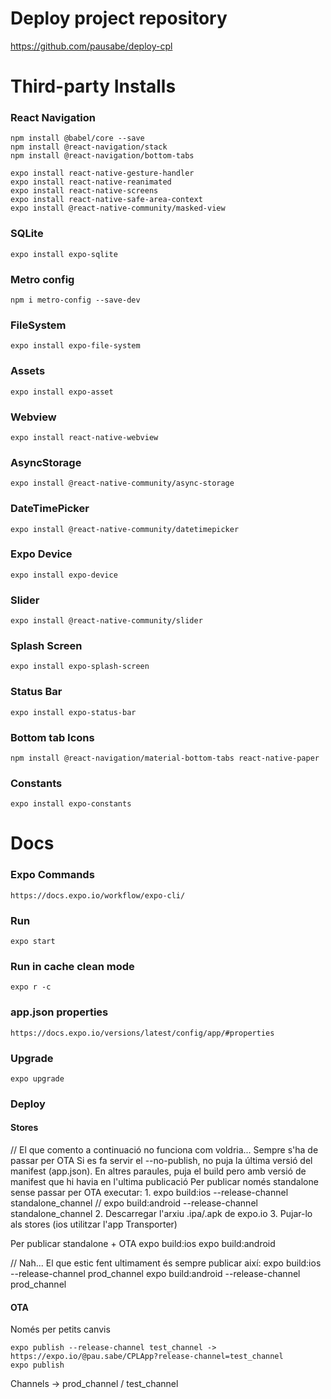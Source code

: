 # Deploy project repository
https://github.com/pausabe/deploy-cpl

# Third-party Installs
### React Navigation

    npm install @babel/core --save
    npm install @react-navigation/stack
    npm install @react-navigation/bottom-tabs

    expo install react-native-gesture-handler
    expo install react-native-reanimated
    expo install react-native-screens
    expo install react-native-safe-area-context
    expo install @react-native-community/masked-view

### SQLite

    expo install expo-sqlite

### Metro config

    npm i metro-config --save-dev

### FileSystem

    expo install expo-file-system

### Assets

    expo install expo-asset

### Webview

    expo install react-native-webview

### AsyncStorage

    expo install @react-native-community/async-storage

### DateTimePicker

    expo install @react-native-community/datetimepicker

### Expo Device

    expo install expo-device

### Slider

    expo install @react-native-community/slider

### Splash Screen

    expo install expo-splash-screen

### Status Bar

    expo install expo-status-bar

### Bottom tab Icons

    npm install @react-navigation/material-bottom-tabs react-native-paper

### Constants

    expo install expo-constants


# Docs
### Expo Commands

    https://docs.expo.io/workflow/expo-cli/

### Run

    expo start

### Run in cache clean mode

    expo r -c

### app.json properties

    https://docs.expo.io/versions/latest/config/app/#properties

### Upgrade

    expo upgrade

### Deploy
#### Stores
// El que comento a continuació no funciona com voldria... Sempre s'ha de passar per OTA
Si es fa servir el --no-publish, no puja la última versió del manifest (app.json).
En altres paraules, puja el build pero amb versió de manifest que hi havia en l'ultima publicació
Per publicar només standalone sense passar per OTA executar:
    1. expo build:ios --release-channel standalone_channel // expo build:android --release-channel standalone_channel
    2. Descarregar l'arxiu .ipa/.apk de expo.io
    3. Pujar-lo als stores (ios utilitzar l'app Transporter)

Per publicar standalone + OTA
    expo build:ios
    expo build:android

// Nah... El que estic fent ultimament és sempre publicar així:
    expo build:ios --release-channel prod_channel
    expo build:android --release-channel prod_channel

#### OTA
Només per petits canvis

    expo publish --release-channel test_channel -> https://expo.io/@pau.sabe/CPLApp?release-channel=test_channel
    expo publish
    

Channels -> prod_channel / test_channel